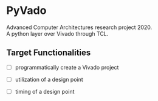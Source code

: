 # PyVado

<p> Advanced Computer Architectures research project 2020. <br>
    A python layer over Vivado through TCL. </p>

## Target Functionalities
- [ ] programmatically create a Vivado project
- [ ] utilization of a design point
- [ ] timing of a design point


